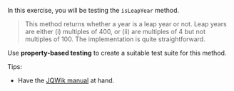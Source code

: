 In this exercise, you will be testing the `isLeapYear` method.

> This method returns whether a year is a leap year or not. Leap years are either (i) multiples of 400, or (ii) are multiples of 4 but not multiples of 100. The implementation is quite straightforward.

Use **property-based testing** to create a suitable test suite for this method.

Tips:

- Have the [JQWik manual](https://jqwik.net/docs/current/user-guide.html) at hand.